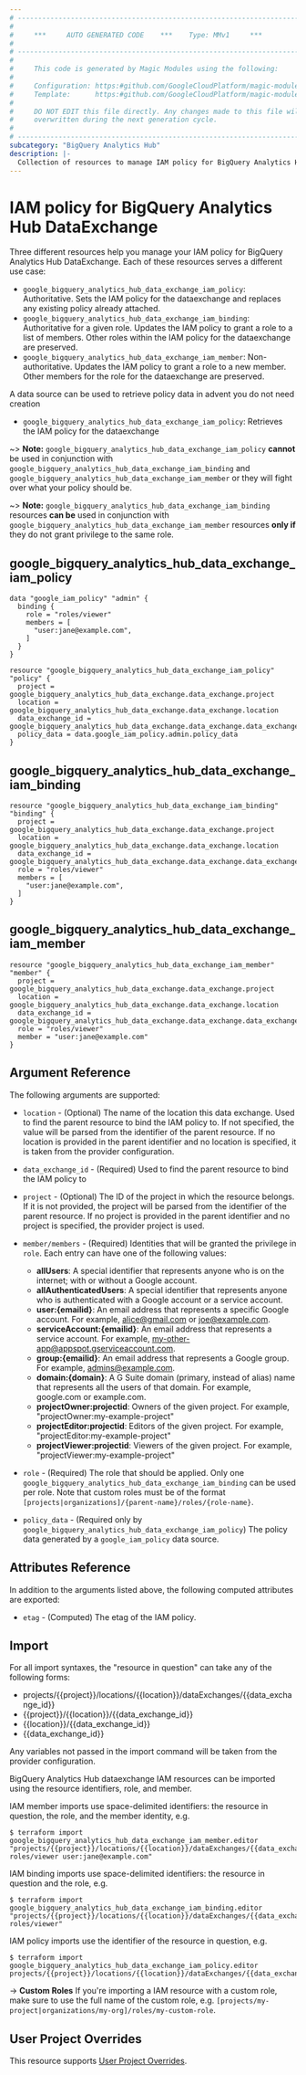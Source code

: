 ```yaml
---
# ----------------------------------------------------------------------------
#
#     ***     AUTO GENERATED CODE    ***    Type: MMv1     ***
#
# ----------------------------------------------------------------------------
#
#     This code is generated by Magic Modules using the following:
#
#     Configuration: https:#github.com/GoogleCloudPlatform/magic-modules/tree/main/mmv1/products/bigqueryanalyticshub/DataExchange.yaml
#     Template:      https:#github.com/GoogleCloudPlatform/magic-modules/tree/main/mmv1/templates/terraform/resource_iam.html.markdown.tmpl
#
#     DO NOT EDIT this file directly. Any changes made to this file will be
#     overwritten during the next generation cycle.
#
# ----------------------------------------------------------------------------
subcategory: "BigQuery Analytics Hub"
description: |-
  Collection of resources to manage IAM policy for BigQuery Analytics Hub DataExchange
---
```


# IAM policy for BigQuery Analytics Hub DataExchange

Three different resources help you manage your IAM policy for BigQuery Analytics Hub DataExchange. Each of these resources serves a different use case:

* `google_bigquery_analytics_hub_data_exchange_iam_policy`: Authoritative. Sets the IAM policy for the dataexchange and replaces any existing policy already attached.
* `google_bigquery_analytics_hub_data_exchange_iam_binding`: Authoritative for a given role. Updates the IAM policy to grant a role to a list of members. Other roles within the IAM policy for the dataexchange are preserved.
* `google_bigquery_analytics_hub_data_exchange_iam_member`: Non-authoritative. Updates the IAM policy to grant a role to a new member. Other members for the role for the dataexchange are preserved.

A data source can be used to retrieve policy data in advent you do not need creation

* `google_bigquery_analytics_hub_data_exchange_iam_policy`: Retrieves the IAM policy for the dataexchange

~> **Note:** `google_bigquery_analytics_hub_data_exchange_iam_policy` **cannot** be used in conjunction with `google_bigquery_analytics_hub_data_exchange_iam_binding` and `google_bigquery_analytics_hub_data_exchange_iam_member` or they will fight over what your policy should be.

~> **Note:** `google_bigquery_analytics_hub_data_exchange_iam_binding` resources **can be** used in conjunction with `google_bigquery_analytics_hub_data_exchange_iam_member` resources **only if** they do not grant privilege to the same role.



## google_bigquery_analytics_hub_data_exchange_iam_policy

```hcl
data "google_iam_policy" "admin" {
  binding {
    role = "roles/viewer"
    members = [
      "user:jane@example.com",
    ]
  }
}

resource "google_bigquery_analytics_hub_data_exchange_iam_policy" "policy" {
  project = google_bigquery_analytics_hub_data_exchange.data_exchange.project
  location = google_bigquery_analytics_hub_data_exchange.data_exchange.location
  data_exchange_id = google_bigquery_analytics_hub_data_exchange.data_exchange.data_exchange_id
  policy_data = data.google_iam_policy.admin.policy_data
}
```

## google_bigquery_analytics_hub_data_exchange_iam_binding

```hcl
resource "google_bigquery_analytics_hub_data_exchange_iam_binding" "binding" {
  project = google_bigquery_analytics_hub_data_exchange.data_exchange.project
  location = google_bigquery_analytics_hub_data_exchange.data_exchange.location
  data_exchange_id = google_bigquery_analytics_hub_data_exchange.data_exchange.data_exchange_id
  role = "roles/viewer"
  members = [
    "user:jane@example.com",
  ]
}
```

## google_bigquery_analytics_hub_data_exchange_iam_member

```hcl
resource "google_bigquery_analytics_hub_data_exchange_iam_member" "member" {
  project = google_bigquery_analytics_hub_data_exchange.data_exchange.project
  location = google_bigquery_analytics_hub_data_exchange.data_exchange.location
  data_exchange_id = google_bigquery_analytics_hub_data_exchange.data_exchange.data_exchange_id
  role = "roles/viewer"
  member = "user:jane@example.com"
}
```


## Argument Reference

The following arguments are supported:

* `location` - (Optional) The name of the location this data exchange.
 Used to find the parent resource to bind the IAM policy to. If not specified,
  the value will be parsed from the identifier of the parent resource. If no location is provided in the parent identifier and no
  location is specified, it is taken from the provider configuration.
* `data_exchange_id` - (Required) Used to find the parent resource to bind the IAM policy to

* `project` - (Optional) The ID of the project in which the resource belongs.
    If it is not provided, the project will be parsed from the identifier of the parent resource. If no project is provided in the parent identifier and no project is specified, the provider project is used.

* `member/members` - (Required) Identities that will be granted the privilege in `role`.
  Each entry can have one of the following values:
  * **allUsers**: A special identifier that represents anyone who is on the internet; with or without a Google account.
  * **allAuthenticatedUsers**: A special identifier that represents anyone who is authenticated with a Google account or a service account.
  * **user:{emailid}**: An email address that represents a specific Google account. For example, alice@gmail.com or joe@example.com.
  * **serviceAccount:{emailid}**: An email address that represents a service account. For example, my-other-app@appspot.gserviceaccount.com.
  * **group:{emailid}**: An email address that represents a Google group. For example, admins@example.com.
  * **domain:{domain}**: A G Suite domain (primary, instead of alias) name that represents all the users of that domain. For example, google.com or example.com.
  * **projectOwner:projectid**: Owners of the given project. For example, "projectOwner:my-example-project"
  * **projectEditor:projectid**: Editors of the given project. For example, "projectEditor:my-example-project"
  * **projectViewer:projectid**: Viewers of the given project. For example, "projectViewer:my-example-project"

* `role` - (Required) The role that should be applied. Only one
    `google_bigquery_analytics_hub_data_exchange_iam_binding` can be used per role. Note that custom roles must be of the format
    `[projects|organizations]/{parent-name}/roles/{role-name}`.

* `policy_data` - (Required only by `google_bigquery_analytics_hub_data_exchange_iam_policy`) The policy data generated by
  a `google_iam_policy` data source.

## Attributes Reference

In addition to the arguments listed above, the following computed attributes are
exported:

* `etag` - (Computed) The etag of the IAM policy.

## Import

For all import syntaxes, the "resource in question" can take any of the following forms:

* projects/{{project}}/locations/{{location}}/dataExchanges/{{data_exchange_id}}
* {{project}}/{{location}}/{{data_exchange_id}}
* {{location}}/{{data_exchange_id}}
* {{data_exchange_id}}

Any variables not passed in the import command will be taken from the provider configuration.

BigQuery Analytics Hub dataexchange IAM resources can be imported using the resource identifiers, role, and member.

IAM member imports use space-delimited identifiers: the resource in question, the role, and the member identity, e.g.
```
$ terraform import google_bigquery_analytics_hub_data_exchange_iam_member.editor "projects/{{project}}/locations/{{location}}/dataExchanges/{{data_exchange_id}} roles/viewer user:jane@example.com"
```

IAM binding imports use space-delimited identifiers: the resource in question and the role, e.g.
```
$ terraform import google_bigquery_analytics_hub_data_exchange_iam_binding.editor "projects/{{project}}/locations/{{location}}/dataExchanges/{{data_exchange_id}} roles/viewer"
```

IAM policy imports use the identifier of the resource in question, e.g.
```
$ terraform import google_bigquery_analytics_hub_data_exchange_iam_policy.editor projects/{{project}}/locations/{{location}}/dataExchanges/{{data_exchange_id}}
```

-> **Custom Roles** If you're importing a IAM resource with a custom role, make sure to use the
 full name of the custom role, e.g. `[projects/my-project|organizations/my-org]/roles/my-custom-role`.

## User Project Overrides

This resource supports [User Project Overrides](https://registry.terraform.io/providers/hashicorp/google/latest/docs/guides/provider_reference#user_project_override).
